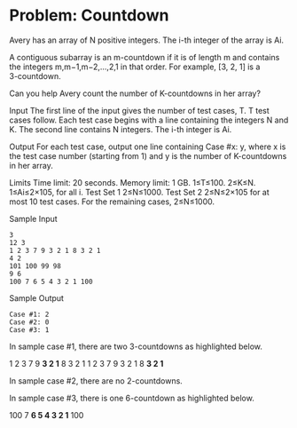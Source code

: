 # Problem: Countdown

Avery has an array of N positive integers. The i-th integer of the array is Ai.

A contiguous subarray is an m-countdown if it is of length m and contains the integers m,m−1,m−2,…,2,1 in that order. For example, [3, 2, 1] is a 3⁠-⁠countdown.

Can you help Avery count the number of K-countdowns in her array?

Input
The first line of the input gives the number of test cases, T. T test cases follow. Each test case begins with a line containing the integers N and K. The second line contains N integers. The i⁠-⁠th integer is Ai.

Output
For each test case, output one line containing Case #x: y, where x is the test case number (starting from 1) and y is the number of K-countdowns in her array.

Limits
Time limit: 20 seconds.
Memory limit: 1 GB.
1≤T≤100.
2≤K≤N.
1≤Ai≤2×105, for all i.
Test Set 1
2≤N≤1000.
Test Set 2
2≤N≤2×105 for at most 10 test cases.
For the remaining cases, 2≤N≤1000.

Sample Input
```
3
12 3
1 2 3 7 9 3 2 1 8 3 2 1
4 2
101 100 99 98
9 6
100 7 6 5 4 3 2 1 100

```

Sample Output
```
Case #1: 2
Case #2: 0
Case #3: 1

```
In sample case #1, there are two 3⁠-⁠countdowns as highlighted below.

1 2 3 7 9 **3 2 1** 8 3 2 1
1 2 3 7 9 3 2 1 8 **3 2 1**

In sample case #2, there are no 2⁠-⁠countdowns.

In sample case #3, there is one 6⁠-⁠countdown as highlighted below.

100 7 **6 5 4 3 2 1** 100
